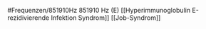 #Frequenzen/851910Hz
851910 Hz (E)
[[Hyperimmunoglobulin E-rezidivierende Infektion Syndrom]]
[[Job-Syndrom]]
